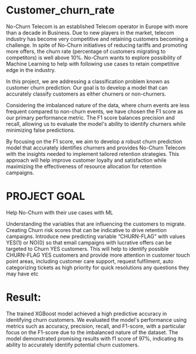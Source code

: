 # Customer_churn_rate
No-Churn Telecom is an established Telecom operator in Europe with more than a decade in Business. Due to new players in the market, telecom industry has become very competitive and retaining customers becoming a challenge. In spite of No-Churn initiatives of reducing tariffs and promoting more offers, the churn rate (percentage of customers migrating to competitors) is well above 10%. No-Churn wants to explore possibility of Machine Learning to help with following use cases to retain competitive edge in the industry.

In this project, we are addressing a classification problem known as customer churn prediction. Our goal is to develop a model that can accurately classify customers as either churners or non-churners.

Considering the imbalanced nature of the data, where churn events are less frequent compared to non-churn events, we have chosen the F1 score as our primary performance metric. The F1 score balances precision and recall, allowing us to evaluate the model's ability to identify churners while minimizing false predictions.

By focusing on the F1 score, we aim to develop a robust churn prediction model that accurately identifies churners and provides No-Churn Telecom with the insights needed to implement tailored retention strategies. This approach will help improve customer loyalty and satisfaction while maximizing the effectiveness of resource allocation for retention campaigns.

# PROJECT GOAL
Help No-Churn with their use cases with ML

Understanding the variables that are influencing the customers to migrate.
Creating Churn risk scores that can be indicative to drive retention campaigns.
Introduce new predicting variable “CHURN-FLAG” with values YES(1) or NO(0) so that email campaigns with lucrative offers can be targeted to Churn YES customers.
This will help to identify possible CHURN-FLAG YES customers and provide more attention in customer touch point areas, including customer care support, request fulfilment, auto categorizing tickets as high priority for quick resolutions any questions they may have etc

# Result:
The trained XGBoost model achieved a high predictive accuracy in identifying churn customers.
We evaluated the model's performance using metrics such as accuracy, precision, recall, and F1-score, with a particular focus on the F1-score due to the imbalanced nature of the dataset.
The model demonstrated promising results with f1 score of 97%, indicating its ability to accurately identify potential churn customers.
